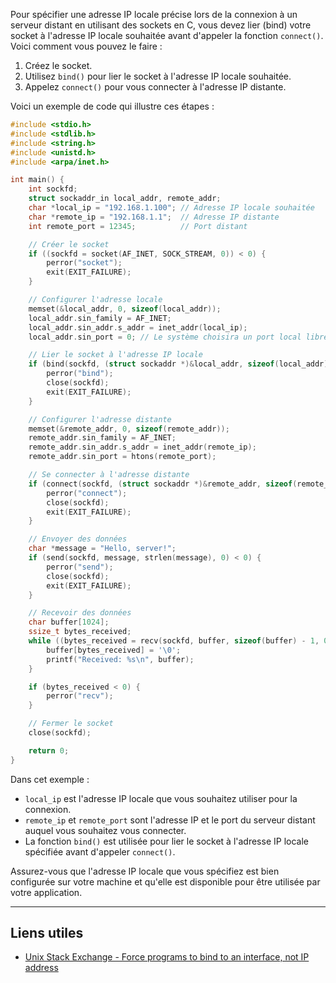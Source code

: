 Pour spécifier une adresse IP locale précise lors de la connexion à un serveur distant en utilisant des sockets en C, vous devez lier (bind) votre socket à l'adresse IP locale souhaitée avant d'appeler la fonction `connect()`. Voici comment vous pouvez le faire :

1. Créez le socket.
2. Utilisez `bind()` pour lier le socket à l'adresse IP locale souhaitée.
3. Appelez `connect()` pour vous connecter à l'adresse IP distante.

Voici un exemple de code qui illustre ces étapes :

```c
#include <stdio.h>
#include <stdlib.h>
#include <string.h>
#include <unistd.h>
#include <arpa/inet.h>

int main() {
    int sockfd;
    struct sockaddr_in local_addr, remote_addr;
    char *local_ip = "192.168.1.100"; // Adresse IP locale souhaitée
    char *remote_ip = "192.168.1.1";  // Adresse IP distante
    int remote_port = 12345;          // Port distant

    // Créer le socket
    if ((sockfd = socket(AF_INET, SOCK_STREAM, 0)) < 0) {
        perror("socket");
        exit(EXIT_FAILURE);
    }

    // Configurer l'adresse locale
    memset(&local_addr, 0, sizeof(local_addr));
    local_addr.sin_family = AF_INET;
    local_addr.sin_addr.s_addr = inet_addr(local_ip);
    local_addr.sin_port = 0; // Le système choisira un port local libre

    // Lier le socket à l'adresse IP locale
    if (bind(sockfd, (struct sockaddr *)&local_addr, sizeof(local_addr)) < 0) {
        perror("bind");
        close(sockfd);
        exit(EXIT_FAILURE);
    }

    // Configurer l'adresse distante
    memset(&remote_addr, 0, sizeof(remote_addr));
    remote_addr.sin_family = AF_INET;
    remote_addr.sin_addr.s_addr = inet_addr(remote_ip);
    remote_addr.sin_port = htons(remote_port);

    // Se connecter à l'adresse distante
    if (connect(sockfd, (struct sockaddr *)&remote_addr, sizeof(remote_addr)) < 0) {
        perror("connect");
        close(sockfd);
        exit(EXIT_FAILURE);
    }

    // Envoyer des données
    char *message = "Hello, server!";
    if (send(sockfd, message, strlen(message), 0) < 0) {
        perror("send");
        close(sockfd);
        exit(EXIT_FAILURE);
    }

    // Recevoir des données
    char buffer[1024];
    ssize_t bytes_received;
    while ((bytes_received = recv(sockfd, buffer, sizeof(buffer) - 1, 0)) > 0) {
        buffer[bytes_received] = '\0';
        printf("Received: %s\n", buffer);
    }

    if (bytes_received < 0) {
        perror("recv");
    }

    // Fermer le socket
    close(sockfd);

    return 0;
}
```

Dans cet exemple :
- `local_ip` est l'adresse IP locale que vous souhaitez utiliser pour la connexion.
- `remote_ip` et `remote_port` sont l'adresse IP et le port du serveur distant auquel vous souhaitez vous connecter.
- La fonction `bind()` est utilisée pour lier le socket à l'adresse IP locale spécifiée avant d'appeler `connect()`.

Assurez-vous que l'adresse IP locale que vous spécifiez est bien configurée sur votre machine et qu'elle est disponible pour être utilisée par votre application.

---

## Liens utiles
- [Unix Stack Exchange - Force programs to bind to an interface, not IP address](https://unix.stackexchange.com/questions/648718/force-programs-bind-to-an-interface-not-ip-address)
